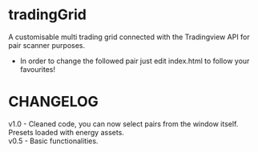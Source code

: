 # tradingGrid
A customisable multi trading grid connected with the Tradingview API for pair scanner purposes.

<ul><li>In order to change the followed pair just edit index.html to follow your favourites!</li></ul>

# CHANGELOG
v1.0 - Cleaned code, you can now select pairs from the window itself. Presets loaded with energy assets.
<br>v0.5 - Basic functionalities.
